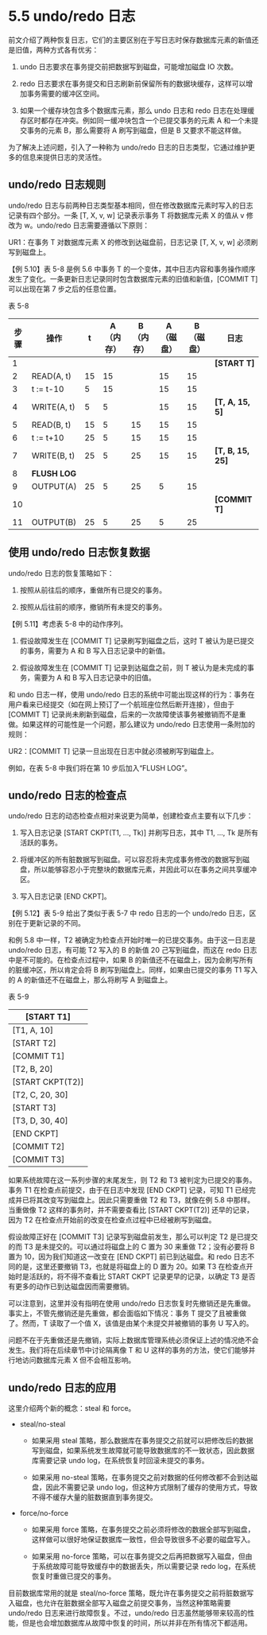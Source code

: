# 5.5 undo/redo 日志

前文介绍了两种恢复日志，它们的主要区别在于写日志时保存数据库元素的新值还是旧值，两种方式各有优劣：

1. undo 日志要求在事务提交前把数据写到磁盘，可能增加磁盘 IO 次数。

2. redo 日志要求在事务提交和日志刷新前保留所有的数据块缓存，这样可以增加事务需要的缓冲区空间。

3. 如果一个缓存块包含多个数据库元素，那么 undo 日志和 redo 日志在处理缓存区时都存在冲突。例如同一缓冲块包含一个已提交事务的元素 A 和一个未提交事务的元素 B，那么需要将 A 刷写到磁盘，但是 B 又要求不能这样做。

为了解决上述问题，引入了一种称为 undo/redo 日志的日志类型，它通过维护更多的信息来提供日志的灵活性。

## undo/redo 日志规则

undo/redo 日志与前两种日志类型基本相同，但在修改数据库元素时写入的日志记录有四个部分。一条 [T, X, v, w] 记录表示事务 T 将数据库元素 X 的值从 v 修改为 w。undo/redo 日志需要遵循以下原则：

UR1：在事务 T 对数据库元素 X 的修改到达磁盘前，日志记录 [T, X, v, w] 必须刷写到磁盘上。

【例 5.10】表 5-8 是例 5.6 中事务 T 的一个变体，其中日志内容和事务操作顺序发生了变化。一条更新日志记录同时包含数据库元素的旧值和新值，[COMMIT T] 可以出现在第 7 步之后的任意位置。

表 5-8

| 步骤   | 操作            | t    | A（内存） | B（内存） | A（磁盘） | B（磁盘） | 日志                 |
| ---- | ------------- | ---- | ----- | ----- | ----- | ----- | ------------------ |
| 1    |               |      |       |       |       |       | **[START T]**      |
| 2    | READ(A, t)    | 15   | 15    |       | 15    | 15    |                    |
| 3    | t := t-10     | 5    | 15    |       | 15    | 15    |                    |
| 4    | WRITE(A, t)   | 5    | 5     |       | 15    | 15    | **[T, A, 15, 5]**  |
| 5    | READ(B, t)    | 15   | 5     | 15    | 15    | 15    |                    |
| 6    | t := t+10     | 25   | 5     | 15    | 15    | 15    |                    |
| 7    | WRITE(B, t)   | 25   | 5     | 25    | 15    | 15    | **[T, B, 15, 25]** |
| 8    | **FLUSH LOG** |      |       |       |       |       |                    |
| 9    | OUTPUT(A)     | 25   | 5     | 25    | 5     | 15    |                    |
| 10   |               |      |       |       |       |       | **[COMMIT T]**     |
| 11   | OUTPUT(B)     | 25   | 5     | 25    | 5     | 25    |                    |

## 使用 undo/redo 日志恢复数据

undo/redo 日志的恢复策略如下：

1. 按照从前往后的顺序，重做所有已提交的事务。

2. 按照从后往前的顺序，撤销所有未提交的事务。

【例 5.11】考虑表 5-8 中的动作序列。

1. 假设故障发生在 [COMMIT T] 记录刷写到磁盘之后，这时 T 被认为是已提交的事务，需要为 A 和 B 写入日志记录中的新值。

2. 假设故障发生在 [COMMIT T] 记录到达磁盘之前，则 T 被认为是未完成的事务，需要为 A 和 B 写入日志记录中的旧值。

和 undo 日志一样，使用 undo/redo 日志的系统中可能出现这样的行为：事务在用户看来已经提交（如在网上预订了一个航班座位然后断开连接），但由于 [COMMIT T] 记录尚未刷新到磁盘，后来的一次故障使该事务被撤销而不是重做。如果这样的可能性是一个问题，那么建议为 undo/redo 日志使用一条附加的规则：

UR2：[COMMIT T] 记录一旦出现在日志中就必须被刷写到磁盘上。

例如，在表 5-8 中我们将在第 10 步后加入“FLUSH LOG”。

## undo/redo 日志的检查点

undo/redo 日志的动态检查点相对来说更为简单，创建检查点主要有以下几步：

1. 写入日志记录 [START CKPT(T1, ..., Tk)] 并刷写日志，其中 T1, ..., Tk 是所有活跃的事务。

2. 将缓冲区的所有脏数据写到磁盘。可以容忍将未完成事务修改的数据写到磁盘，所以能够容忍小于完整块的数据库元素，并因此可以在事务之间共享缓冲区。

3. 写入日志记录 [END CKPT]。

【例 5.12】表 5-9 给出了类似于表 5-7 中 redo 日志的一个 un­do/redo 日志，区别在于更新记录的不同。

和例 5.8 中一样，T2 被确定为检查点开始时唯一的已提交事务。由于这一日志是 undo/redo 日志，有可能 T2 写入的 B 的新值 20 己写到磁盘，而这在 redo 日志中是不可能的。在检查点过程中，如果 B 的新值还不在磁盘上，因为会刷写所有的脏缓冲区，所以肯定会将 B 刷写到磁盘上。同样，如果由已提交的事务 T1 写入的 A 的新值还不在磁盘上，那么将刷写 A 到磁盘上。

表 5-9

| [START T1]       |
| ---------------- |
| [T1, A, 10]      |
| [START T2]       |
| [COMMIT T1]      |
| [T2, B, 20]      |
| [START CKPT(T2)] |
| [T2, C, 20, 30]  |
| [START T3]       |
| [T3, D, 30, 40]  |
| [END CKPT]       |
| [COMMIT T2]      |
| [COMMIT T3]      |

如果系统故障在这一系列步骤的末尾发生，则 T2 和 T3 被判定为已提交的事务。事务 T1 在检查点前提交，由于在日志中发现 [END CKPT] 记录，可知 T1 已经完成并已将其改变写到磁盘上。因此只需要重做 T2 和 T3，就像在例 5.8 中那样。当重做像 T2 这样的事务时，并不需要查看比 [START CKPT(T2)] 还早的记录，因为 T2 在检查点开始前的改变在检查点过程中已经被刷写到磁盘。

假设故障正好在 [COMMIT T3] 记录写到磁盘前发生，那么可以判定 T2 是已提交的而 T3 是未提交的。可以通过将磁盘上的 C 置为 30 来重做 T2；没有必要将 B 置为 10，因为我们知道这一改变在 [END CKPT] 前已到达磁盘。和 redo 日志不同的是，这里还要撤销 T3，也就是将磁盘上的 D 置为 20。如果 T3 在检查点开始时是活跃的，将不得不查看比 START CKPT 记录更早的记录，以确定 T3 是否有更多的动作已到达磁盘因而需要撤销。

可以注意到，这里并没有指明在使用 undo/redo 日志恢复时先撤销还是先重做。事实上，不管先撤销还是先重做，都会面临如下情况：事务 T 提交了且被重做了。然而，T 读取了一个值 X，该值是由某个未提交并被撤销的事务 U 写入的。

问题不在于先重做还是先撤销，实际上数据库管理系统必须保证上述的情况绝不会发生。我们将在后续章节中讨论隔离像 T 和 U 这样的事务的方法，使它们能够并行地访问数据库元素 X 但不会相互影响。

## undo/redo 日志的应用

这里介绍两个新的概念：steal 和 force。

- steal/no-steal

  - 如果采用 steal 策略，那么数据库在事务提交之前就可以把修改后的数据写到磁盘，如果系统发生故障就可能导致数据库的不一致状态，因此数据库需要记录 undo log，在系统恢复时回滚未提交的事务。

  - 如果采用 no-steal 策略，在事务提交之前对数据的任何修改都不会到达磁盘，因此不需要记录 undo log，但这种方式限制了缓存的使用方式，导致不得不缓存大量的脏数据直到事务提交。

- force/no-force

  - 如果采用 force 策略，在事务提交之前必须将修改的数据全部写到磁盘，这样做可以很好地保证数据库一致性，但会导致很多不必要的磁盘写入。

  - 如果采用 no-force 策略，可以在事务提交之后再把数据写入磁盘，但由于系统故障可能导致缓存中的数据丢失，所以需要记录 redo log，在系统恢复时重做已提交的事务。

目前数据库常用的就是 steal/no-force 策略，既允许在事务提交之前将脏数据写入磁盘，也允许在脏数据全部写入磁盘之前提交事务，当然这种策略需要 undo/redo 日志来进行故障恢复。不过，undo/redo 日志虽然能够带来较高的性能，但是也会增加数据库从故障中恢复的时间，所以并非在所有情况下都适用。
